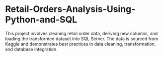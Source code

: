 # Retail-Orders-Analysis-Using-Python-and-SQL
This project involves cleaning retail order data, deriving new columns, and loading the transformed dataset into SQL Server. The data is sourced from Kaggle and demonstrates best practices in data cleaning, transformation, and database integration.
